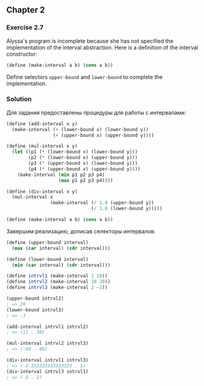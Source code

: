 ## Chapter 2

### Exercise 2.7

Alyssa's program is incomplete because she has not specified the implementation of the interval abstraction. Here is a definition of the interval constructor:

```scheme
(define (make-interval a b) (cons a b))
```

Define selectors `upper-bound` and `lower-bound` to complete the implementation.

### Solution

Для задания предоставлены процедуры для работы с интервалами:

```scheme
(define (add-interval x y)
  (make-interval (+ (lower-bound x) (lower-bound y))
                 (+ (upper-bound x) (upper-bound y))))

(define (mul-interval x y)
  (let ((p1 (* (lower-bound x) (lower-bound y)))
        (p2 (* (lower-bound x) (upper-bound y)))
        (p3 (* (upper-bound x) (lower-bound y)))
        (p4 (* (upper-bound x) (upper-bound y))))
    (make-interval (min p1 p2 p3 p4)
                   (max p1 p2 p3 p4))))

(define (div-interval x y)
  (mul-interval x 
                (make-interval (/ 1.0 (upper-bound y))
                               (/ 1.0 (lower-bound y)))))

(define (make-interval a b) (cons a b))
```
Завершим реализацию, дописав селекторы интервалов:

```scheme
(define (upper-bound interval)
  (max (car interval) (cdr interval)))

(define (lower-bound interval)
  (min (car interval) (cdr interval)))

(define intrvl1 (make-interval 1 10))
(define intrvl2 (make-interval 10 20))
(define intrvl3 (make-interval 2 -3))

(upper-bound intrvl2)
; => 20
(lower-bound intrvl3)
; => -3

(add-interval intrvl1 intrvl2)
; => (11 . 30)

(mul-interval intrvl2 intrvl3)
; => (-60 . 40)

(div-interval intrvl1 intrvl3)
; => (-3.333333333333333 . 5)
(div-interval intrvl3 intrvl1)
; => (-3 . 2)
```

